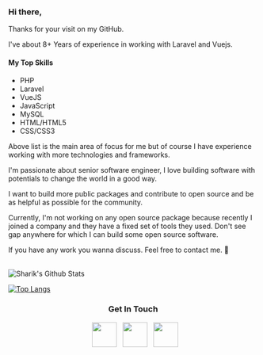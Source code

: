 ### Hi there,

Thanks for your visit on my GitHub. 

I've about 8+ Years of experience in working with Laravel and Vuejs.

<h4>My Top Skills</h4>
<ul>
  <li>PHP</li>
  <li>Laravel</li>
  <li>VueJS</li>
  <li>JavaScript</li>
  <li>MySQL</li>
  <li>HTML/HTML5</li>
  <li>CSS/CSS3</li>
</ul>

Above list is the main area of focus for me but of course I have experience working with more technologies and frameworks.

I'm passionate about senior software engineer, I love building software with potentials to change the world in a good way.

I want to build more public packages and contribute to open source and be as helpful as possible for the community.

Currently, I'm not working on any open source package because recently I joined a company and they have a fixed set of tools they used. Don't see gap anywhere for which I can build some open source software.

If you have any work you wanna discuss. Feel free to contact me. 🥂

<br>

<img align="center" src="https://github-readme-stats.vercel.app/api?username=sharik709&include_all_commits=true&count_private=true&show_icons=true&line_height=20&title_color=7A7ADB&icon_color=2234AE&text_color=D3D3D3&bg_color=0,000000,130F40" alt="Sharik's Github Stats">

</br>

[![Top Langs](https://github-readme-stats.vercel.app/api/top-langs/?username=sharik709&layout=compact&text_color=daf7dc&bg_color=151515)](https://github.com/sharik709/github-readme-stats)

<h3 align="center"> Get In Touch</h3>

<p align="center">
&nbsp; <a href="https://twitter.com/sharik_709" target="_blank" rel="noopener noreferrer"><img src="https://www.pngkey.com/png/full/2-27646_twitter-logo-png-transparent-background-logo-twitter-png.png" width="50" /></a>  
&nbsp; <a href="https://www.linkedin.com/in/sharik-shaikh/" target="_blank" rel="noopener noreferrer"><img src="https://cdn-icons-png.flaticon.com/512/174/174857.png" width="50" /></a>
&nbsp; <a href="mailto:shaikhsharik709@gmail.com" target="_blank" rel="noopener noreferrer"><img src="https://i.pinimg.com/originals/8f/c3/7b/8fc37b74b608a622588fbaa361485f32.png"  width="50" /></a>
</p>
